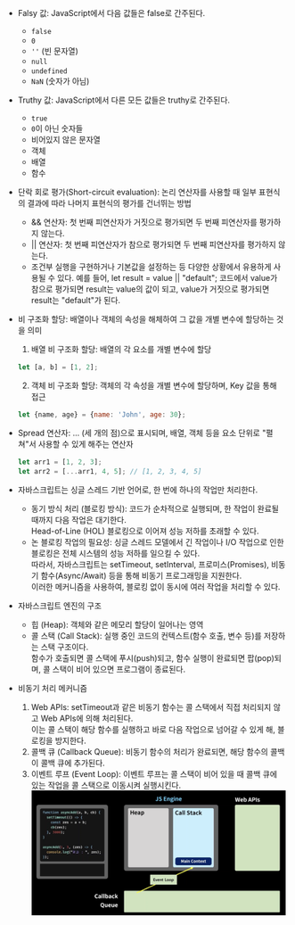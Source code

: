- Falsy 값: JavaScript에서 다음 값들은 false로 간주된다.
  - `false`
  - `0`
  - `''` (빈 문자열)
  - `null`
  - `undefined`
  - `NaN` (숫자가 아님)

- Truthy 값: JavaScript에서 다른 모든 값들은 truthy로 간주된다.
  - `true`
  - `0`이 아닌 숫자들
  - 비어있지 않은 문자열
  - 객체
  - 배열
  - 함수

- 단락 회로 평가(Short-circuit evaluation): 논리 연산자를 사용할 때 일부 표현식의 결과에 따라 나머지 표현식의 평가를 건너뛰는 방법
  - && 연산자: 첫 번째 피연산자가 거짓으로 평가되면 두 번째 피연산자를 평가하지 않는다.
  - || 연산자: 첫 번째 피연산자가 참으로 평가되면 두 번째 피연산자를 평가하지 않는다.
  - 조건부 실행을 구현하거나 기본값을 설정하는 등 다양한 상황에서 유용하게 사용될 수 있다. 예를 들어, let result = value || "default"; 코드에서 value가 참으로 평가되면 result는 value의 값이 되고, value가 거짓으로 평가되면 result는 "default"가 된다.

- 비 구조화 할당: 배열이나 객체의 속성을 해체하여 그 값을 개별 변수에 할당하는 것을 의미
  1. 배열 비 구조화 할당: 배열의 각 요소를 개별 변수에 할당
  ```javascript
  let [a, b] = [1, 2];
  ```

  2. 객체 비 구조화 할당: 객체의 각 속성을 개별 변수에 할당하며, Key 값을 통해 접근
  ```javascript
  let {name, age} = {name: 'John', age: 30};
  ```

- Spread 연산자: ... (세 개의 점)으로 표시되며, 배열, 객체 등을 요소 단위로 "펼쳐"서 사용할 수 있게 해주는 연산자
  ```javascript
  let arr1 = [1, 2, 3];
  let arr2 = [...arr1, 4, 5]; // [1, 2, 3, 4, 5]
  ```

- 자바스크립트는 싱글 스레드 기반 언어로, 한 번에 하나의 작업만 처리한다.
  - 동기 방식 처리 (블로킹 방식): 코드가 순차적으로 실행되며, 한 작업이 완료될 때까지 다음 작업은 대기한다.<br>
  Head-of-Line (HOL) 블로킹으로 이어져 성능 저하를 초래할 수 있다.
  - 논 블로킹 작업의 필요성: 싱글 스레드 모델에서 긴 작업이나 I/O 작업으로 인한 블로킹은 전체 시스템의 성능 저하를 일으킬 수 있다.<br>
  따라서, 자바스크립트는 setTimeout, setInterval, 프로미스(Promises), 비동기 함수(Async/Await) 등을 통해 비동기 프로그래밍을 지원한다. <br>
  이러한 메커니즘을 사용하여, 블로킹 없이 동시에 여러 작업을 처리할 수 있다.

- 자바스크립트 엔진의 구조
  - 힙 (Heap): 객체와 같은 메모리 할당이 일어나는 영역
  - 콜 스택 (Call Stack): 실행 중인 코드의 컨텍스트(함수 호출, 변수 등)를 저장하는 스택 구조이다. <br>
  함수가 호출되면 콜 스택에 푸시(push)되고, 함수 실행이 완료되면 팝(pop)되며, 콜 스택이 비어 있으면 프로그램이 종료된다.

- 비동기 처리 메커니즘
  1. Web APIs: setTimeout과 같은 비동기 함수는 콜 스택에서 직접 처리되지 않고 Web APIs에 의해 처리된다. <br>
  이는 콜 스택이 해당 함수를 실행하고 바로 다음 작업으로 넘어갈 수 있게 해, 블로킹을 방지한다.
  2. 콜백 큐 (Callback Queue): 비동기 함수의 처리가 완료되면, 해당 함수의 콜백이 콜백 큐에 추가된다.
  3. 이벤트 루프 (Event Loop): 이벤트 루프는 콜 스택이 비어 있을 때 콜백 큐에 있는 작업을 콜 스택으로 이동시켜 실행시킨다.
![Alt text](<JS engine.png>)
